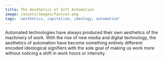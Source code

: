```yaml
---
title: The Aesthetics of Soft Automation
image: /assets/images/favicon.png
tags: 'aesthetics, capitalism, ideology, automation'
---
```

Automated technologies have always produced their own aesthetics of the machinery of work. With the rise of new media and digital technology, the aesthetics of automation have become something entirely different: encoded ideological signifiers with the sole goal of making us work more without noticing a shift in work hours or intensity.
